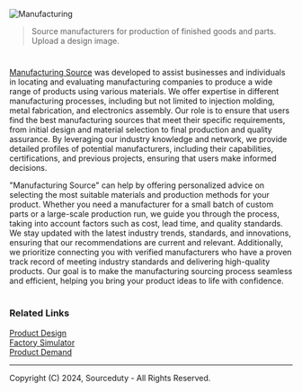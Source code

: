 ![Manufacturing](https://github.com/sourceduty/Manufacturing_Source/assets/123030236/f7dee708-f016-4ffd-84b9-3190e15160e2)

> Source manufacturers for production of finished goods and parts. Upload a design image.

#

[Manufacturing Source](https://chatgpt.com/g/g-uq71ilnHV-manufacturing-source) was developed to assist businesses and individuals in locating and evaluating manufacturing companies to produce a wide range of products using various materials. We offer expertise in different manufacturing processes, including but not limited to injection molding, metal fabrication, and electronics assembly. Our role is to ensure that users find the best manufacturing sources that meet their specific requirements, from initial design and material selection to final production and quality assurance. By leveraging our industry knowledge and network, we provide detailed profiles of potential manufacturers, including their capabilities, certifications, and previous projects, ensuring that users make informed decisions.

"Manufacturing Source" can help by offering personalized advice on selecting the most suitable materials and production methods for your product. Whether you need a manufacturer for a small batch of custom parts or a large-scale production run, we guide you through the process, taking into account factors such as cost, lead time, and quality standards. We stay updated with the latest industry trends, standards, and innovations, ensuring that our recommendations are current and relevant. Additionally, we prioritize connecting you with verified manufacturers who have a proven track record of meeting industry standards and delivering high-quality products. Our goal is to make the manufacturing sourcing process seamless and efficient, helping you bring your product ideas to life with confidence.

#
### Related Links

[Product Design](https://github.com/sourceduty/Product_Design)
<br>
[Factory Simulator](https://github.com/sourceduty/Factory_Simulator)
<br>
[Product Demand](https://github.com/sourceduty/Product_Demand)

***
Copyright (C) 2024, Sourceduty - All Rights Reserved.
